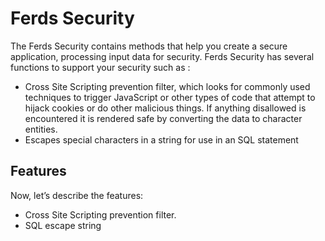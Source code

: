 # Ferds Security

The Ferds Security contains methods that help you create a secure application, processing input data for security. Ferds Security has several functions to support your security such as :

* Cross Site Scripting prevention filter, which looks for commonly used techniques to trigger JavaScript or other types of code that attempt to hijack cookies or do other malicious things. If anything disallowed is encountered it is rendered safe by converting the data to character entities.
* Escapes special characters in a string for use in an SQL statement

## Features

Now, let’s describe the features:

- Cross Site Scripting prevention filter.
- SQL escape string